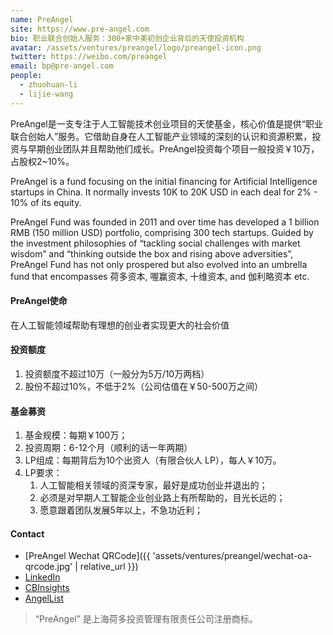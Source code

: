```yaml
---
name: PreAngel
site: https://www.pre-angel.com
bio: 职业联合创始人服务：300+家中美初创企业背后的天使投资机构
avatar: /assets/ventures/preangel/logo/preangel-icon.png
twitter: https://weibo.com/preangel
email: bp@pre-angel.com
people:
  - zhuohuan-li
  - lijie-wang
---
```


PreAngel是一支专注于人工智能技术创业项目的天使基金，核心价值是提供“职业联合创始人”服务。它借助自身在人工智能产业领域的深刻的认识和资源积累，投资与早期创业团队并且帮助他们成长。PreAngel投资每个项目一般投资￥10万，占股权2~10%。

PreAngel is a fund focusing on the initial financing for Artificial Intelligence startups in China. It normally invests 10K to 20K USD in each deal for 2% - 10% of its equity.

PreAngel Fund was founded in 2011 and over time has developed a 1 billion RMB (150 million USD) portfolio, comprising 300 tech startups. Guided by the investment philosophies of “tackling social challenges with market wisdom” and “thinking outside the box and rising above adversities”, PreAngel Fund has not only prospered but also evolved into an umbrella fund that encompasses 荷多资本, 喔赢资本, 十维资本, and 伽利略资本 etc.

#### PreAngel使命

在人工智能领域帮助有理想的创业者实现更大的社会价值

#### 投资额度

1. 投资额度不超过10万（一般分为5万/10万两档）
1. 股份不超过10%，不低于2%（公司估值在￥50-500万之间）

#### 基金募资

1. 基金规模：每期￥100万；
1. 投资周期：6-12个月（顺利的话一年两期）
1. LP组成：每期背后为10个出资人（有限合伙人 LP），每人￥10万。
1. LP要求：
    1. 人工智能相关领域的资深专家，最好是成功创业并退出的；
    1. 必须是对早期人工智能企业创业路上有所帮助的，目光长远的；
    1. 愿意跟着团队发展5年以上，不急功近利；

#### Contact

- [PreAngel Wechat QRCode]({{ 'assets/ventures/preangel/wechat-oa-qrcode.jpg' | relative_url }})
- [LinkedIn](https://linkedin.com/company/preangel/)
- [CBInsights](https://www.cbinsights.com/investor/preangel)
- [AngelList](https://angel.co/preangel)

> “PreAngel” 是上海荷多投资管理有限责任公司注册商标。
